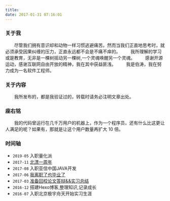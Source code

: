 ```yaml
---
title: 
date: 2017-01-31 07:16:01
---
```


### 关于我
　　尽管我们拥有意识却和动物一样习惯逃避痛苦。然而当我们正直地思考时，就必须承受因果纠缠的压力，正直永远都不会是不痛不痒的。
　　我所理解的学习或是教育，无非是一棵树摇动另一棵树,一个灵魂唤醒另一个灵魂。
　　感谢开源运动，感谢互联网自由开放的精神，我在其中获益匪浅。
　　我是伯涛，我在努力成为一名软件工程师。
### 关于内容
　　我所发布的，都是我验证过的，转载时请务必注明文章出处。 
### 座右铭
　　我的代码曾运行在几千万用户的机器上，作为一个程序员，还有什么比这更让人满足的呢？如果有，那就是让这个用户数量再扩大 10 倍。

### 时间轴

- `2019-05` 入职量化派
- `2017-11` [北漂一周年](http://imbotao.top/talk-nonsense.html)
- `2017-08` 入职亚信中国JAVA开发
- `2017-06` [我离职了也毕业了](http://imbotao.top/graduated-and-quit.html)
- `2017-03` [准备回校论文答辩&&实习总结](http://imbotao.top/safe-and-sound.html)
- `2016-12` 搭建Hexo博客,整理知识,记录成长
- `2016-07` 入职北京极宇舟天开始实习生涯



